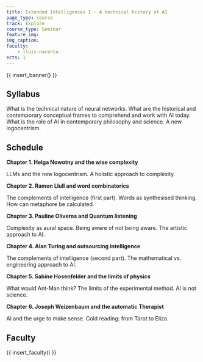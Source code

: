 ```yaml
---
title: Extended Intelligences I - A technical history of AI
page_type: course
track: Explore
course_type: Seminar
feature_img: 
img_caption: 
faculty:
    - lluis-nacenta
ects: 1
---
```


{{ insert_banner() }}

## Syllabus

What is the technical nature of neural networks. What are the historical and contemporary conceptual frames to comprehend and work with AI today. What is the role of AI in contemporary philosophy and science. A new logocentrism.

## Schedule

**Chapter 1. Helga Nowotny and the wise complexity**

LLMs and the new logocentrism. A holistic approach to complexity.

**Chapter 2. Ramon Llull and word combinatorics**

The complements of intelligence (first part). Words as synthesised thinking. How can metaphore be calculated.

**Chapter 3. Pauline Oliveros and Quantum listening**

Complexity as aural space. Being aware of not being aware. The artistic approach to AI.

**Chapter 4. Alan Turing and outsourcing intelligence**

The complements of intelligence (second part). The mathematical vs. engineering approach to AI.

**Chapter 5. Sabine Hosenfelder and the limits of physics**

What would Ant-Man think? The limits of the experimental method. AI is not science.

**Chapter 6. Joseph Weizenbaum and the automatic Therapist**

AI and the urge to make sense. Cold reading: from Tarot to Eliza.

## Faculty

{{ insert_faculty() }}










